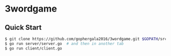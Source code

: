 # 3wordgame

## Quick Start

```sh
$ git clone https://github.com/gophergala2016/3wordgame.git $GOPATH/src/threewordgame
$ go run server/server.go  # and then in another tab
$ go run client/client.go

